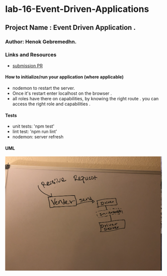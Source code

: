 # lab-16-Event-Driven-Applications

## Project Name : Event Driven Application .

### Author: Henok Gebremedhn.

### Links and Resources




- [submission PR](https://github.com/henok-401-javascript/lab-16-Event-Driven-Applications/pull/4)


#### How to initialize/run your application (where applicable)

- nodemon to restart the server.
- Once it's restart enter localhost on the browser .
- all roles have there on capabilities, by knowing the right route . you can access the right role and capabilities .

#### Tests

- unit tests: 'npm test'
- lint test: 'npm run lint'
- nodemon: server refresh

#### UML

![UML Diagram](./assets/images/event-driven.jpg)
